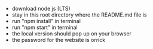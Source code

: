 - download node js (LTS)
- stay in this root directory where the README.md file is
- run "npm install" in terminal
- run "npm start" in terminal
- the local version should pop up on your browser
- the password for the website is orrick

